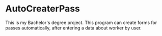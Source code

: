 # AutoCreaterPass
This is my Bachelor's degree project. 
This program can create forms for passes automatically, after entering a data about worker by user. 
